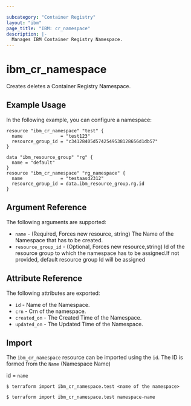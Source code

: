 ```yaml
---

subcategory: "Container Registry"
layout: "ibm"
page_title: "IBM: cr_namespace"
description: |-
  Manages IBM Container Registry Namespace.
---
```


# ibm\_cr_namespace

Creates deletes a Container Registry Namespace. 

## Example Usage

In the following example, you can configure a namespace:

```hcl
resource "ibm_cr_namespace" "test" {
  name              = "test123"
  resource_group_id = "c34128405d5742549538128656d1db57"
}

```
```hcl
data "ibm_resource_group" "rg" {
  name = "default"
}
resource "ibm_cr_namespace" "rg_namespace" {
  name              = "testaasd2312"
  resource_group_id = data.ibm_resource_group.rg.id
}

```

## Argument Reference

The following arguments are supported:

* `name` - (Required, Forces new resource, string) The Name of the Namespace that has to be created.
* `resource_group_id` - (Optional, Forces new resource,string)  Id of the resource group to which the namespace has to be assigned.If not provided, default resource group Id will be assigned

## Attribute Reference

The following attributes are exported:

* `id` - Name of the Namespace.
* `crn` - Crn of the namespace.
* `created_on` - The Created Time of the Namespace.
* `updated_on` - The Updated Time  of the Namespace.

## Import

The `ibm_cr_namespace` resource can be imported using the `id`. The ID is formed from the `Name` (Namespace Name)

id = `name`
```
$ terraform import ibm_cr_namespace.test <name of the namespace>

$ terraform import ibm_cr_namespace.test namespace-name
```
